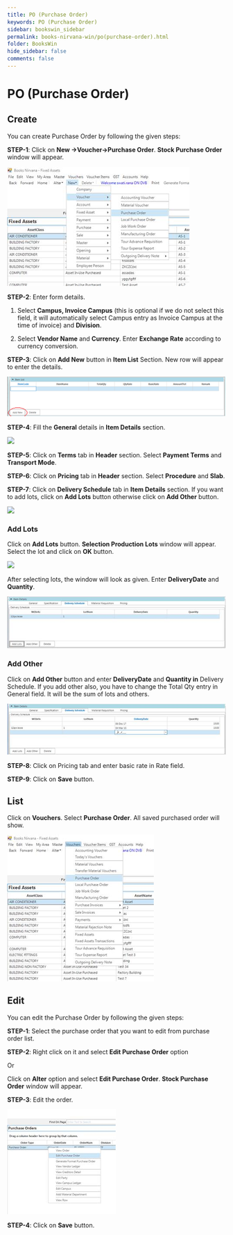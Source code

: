 ```yaml
---
title: PO (Purchase Order)
keywords: PO (Purchase Order)
sidebar: bookswin_sidebar
permalink: books-nirvana-win/po(purchase-order).html
folder: BooksWin
hide_sidebar: false
comments: false
---
```


# PO (Purchase Order)

## Create

You can create Purchase Order by following the given steps:

**STEP-1**: Click on **New ->Voucher->Purchase Order**. **Stock Purchase Order** window will appear.

![](/images/po-create.jpg)

**STEP-2**: Enter form details.

1. Select **Campus, Invoice Campus** (this is optional if we do not select this field, it will automatically select Campus entry as Invoice Campus at the time of invoice) and **Division**.

2. Select **Vendor Name** and **Currency**. Enter **Exchange Rate** according to currency conversion.

**STEP-3**: Click on **Add New** button in **Item List** Section. New row will appear to enter the details.

![](/images/create_po.png)

**STEP-4**: Fill the **General** details in **Item Details** section.

![](//images/create_po2.jpg)

**STEP-5**: Click on **Terms** tab in **Header** section. Select **Payment Terms** and **Transport Mode**.

**STEP-6**: Click on **Pricing** tab in **Header** section. Select **Procedure** and **Slab**.

**STEP-7**: Click on **Delivery Schedule** tab in **Item Details** section. If you want to add lots, click on **Add Lots** button otherwise click on **Add Other** button.

![](//images/create_po3.png)

### Add Lots

Click on **Add Lots** button. **Selection Production Lots** window will appear. Select the lot and click on **OK** button.

![](//images/po_addlots_selectproductionlots.jpg)

After selecting lots, the window will look as given. Enter **DeliveryDate** and **Quantity**.

![](/images/po-create-addlots.jpg)

### Add Other

Click on **Add Other** button and enter **DeliveryDate** and **Quantity in** Delivery Schedule. If you add other also, you have to change the Total Qty entry in General field. It will be the sum of lots and others.

![](/images/po-create-addother.jpg)

**STEP-8**: Click on Pricing tab and enter basic rate in Rate field.

**STEP-9**: Click on **Save** button.

## List

 Click on **Vouchers**. Select **Purchase Order**. All saved purchased order will show.

 ![](/images/po-list.jpg)

## Edit

You can edit the Purchase Order by following the given steps:

**STEP-1**: Select the purchase order that you want to edit from purchase order list.

**STEP-2**: Right click on it and select **Edit Purchase Order** option                            

Or

Click on **Alter** option and select **Edit Purchase Order**. **Stock Purchase Order** window will appear.

**STEP-3**: Edit the order.

![](/images/po-edit.jpg)

**STEP-4**: Click on **Save** button.
